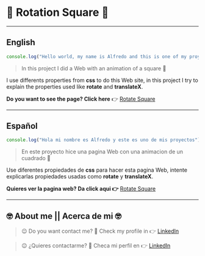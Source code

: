 # :black_square_button: Rotation Square :black_square_button: #

---
## English
```javascript
console.log("Hello world, my name is Alfredo and this is one of my proyects");

```

> In this project I did a Web with an animation of a square :black_square_button:

I use differents properties from **css** to do this Web site, in this project I try to explain the properties used like **rotate** and **translateX**.

**Do you want to see the page? Click here** :point_right: [Rotate Square](https://alfredorodriguezorenday.github.io/Square_Rotation/ "Square Rotation")

---

## Español
``` javascript
console.log("Hola mi nombre es Alfredo y este es uno de mis proyectos");

```

>En este proyecto hice una pagina Web con una animacion de un cuadrado :black_square_button:

Use diferentes propiedades de **css** para hacer esta pagina Web, intente explicarlas propiedades usadas como **rotate** y **translateX**. 

**Quieres ver la pagina web? Da click aqui :point_right:** [Rotate Square](https://alfredorodriguezorenday.github.io/Square_Rotation/ "Square Rotation")

---

## :nerd_face: **About me** || **Acerca de mi** :nerd_face:

> :wink: Do you want contact me? :eyes: Check my profile in :point_right: [LinkedIn](https://www.linkedin.com/in/alfredo-rodríguez-orenday-73a14a215/ "Alfredo Rdz O")  

> :wink: ¿Quieres contactarme? :eyes: Checa mi perfil en :point_right: [LinkedIn](https://www.linkedin.com/in/alfredo-rodríguez-orenday-73a14a215/ "Alfredo Rdz O") 